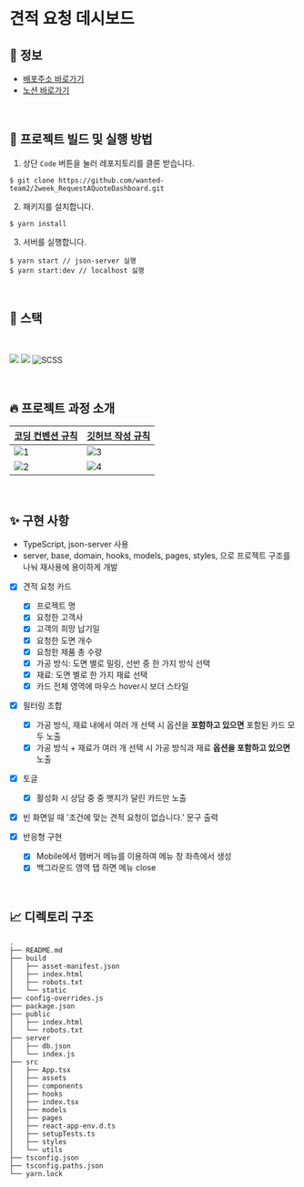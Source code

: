 # 견적 요청 데시보드

## 🚀 정보

- [배포주소 바로가기](https://requestaquotedashboard.herokuapp.com)
- [노션 바로가기](https://sleepy-oxygen-343.notion.site/41970b5fee2d45aebd7b01de061039eb)

<br>


## 👀 프로젝트 빌드 및 실행 방법

1. 상단 `Code` 버튼을 눌러 레포지토리를 클론 받습니다.

```
$ git clone https://github.com/wanted-team2/2week_RequestAQuoteDashboard.git
```

2. 패키지를 설치합니다.

```
$ yarn install
```

3. 서버를 실행합니다.

```
$ yarn start // json-server 실행
$ yarn start:dev // localhost 싫행
```
<br>

## 📝 스택

<br/>

<img src="https://img.shields.io/badge/javascript-F7DF1E?style=for-the-badge&logo=javascript&logoColor=black"> <img src="https://img.shields.io/badge/TypeScript-007ACC?style=for-the-badge&logo=typescript&logoColor=white"> <img alt="SCSS" src="https://img.shields.io/badge/styled--components-DB7093?style=for-the-badge&logo=styled-components&logoColor=white"/></a>

<br/>

## 🔥 프로젝트 과정 소개
| [코딩 컨벤션 규칙](https://sleepy-oxygen-343.notion.site/9c06caa291f44d129f3b707fd4627aa0) | [깃허브 작성 규칙](https://sleepy-oxygen-343.notion.site/9c06caa291f44d129f3b707fd4627aa0) |
|--|--|
|![1](https://user-images.githubusercontent.com/78653426/152985098-26a0af22-9186-4d1b-b302-ef5246f85b29.png)|![3](https://user-images.githubusercontent.com/78653426/152985107-45acb775-a967-4e8d-a0d9-271171369fed.png)|
|![2](https://user-images.githubusercontent.com/78653426/152985104-7c2ac57a-1491-4d2f-90cf-3d1ae24c6799.png)|![4](https://user-images.githubusercontent.com/78653426/152985109-90d48190-b379-481d-aa1f-66ed1f86e581.png)|


<br>

## ✨ 구현 사항

- TypeScript, json-server 사용
- server, base, domain, hooks, models, pages, styles, 으로 프로젝트 구조를 나눠 재사용에 용이하게 개발

-   [x] 견적 요청 카드
    -   [x] 프로젝트 명
    -   [x] 요청한 고객사
    -   [x] 고객의 희망 납기일
    -   [x] 요청한 도면 개수
    -   [x] 요청한 제품 총 수량
    -   [x] 가공 방식: 도면 별로 밀링, 선반 중 한 가지 방식 선택
    -   [x] 재료: 도면 별로 한 가지 재료 선택
    -   [x] 카드 전체 영역에 마우스 hover시 보더 스타일
-   [x] 필터링 조합
    -   [x] 가공 방식, 재료 내에서 여러 개 선택 시 옵션을 **포함하고 있으면**  포함된 카드 모두 노출
    -   [x] 가공 방식 + 재료가 여러 개 선택 시 가공 방식과 재료 **옵션을 포함하고 있으면** 노출
-   [x] 토글
    -   [x] 활성화 시 상담 중 중 뱃지가 달린 카드만 노출
-   [x] 빈 화면일 때 '조건에 맞는 견적 요청이 없습니다.' 문구 출력

-   [x] 반응형 구현
    -   [x] Mobile에서 햄버거 메뉴를 이용하여 메뉴 창 좌측에서 생성
    -   [x] 백그라운드 영역 탭 하면 메뉴 close

<br>

## 📈 디렉토리 구조
```
.
├── README.md
├── build
│   ├── asset-manifest.json
│   ├── index.html
│   ├── robots.txt
│   └── static
├── config-overrides.js
├── package.json
├── public
│   ├── index.html
│   └── robots.txt
├── server
│   ├── db.json
│   └── index.js
├── src
│   ├── App.tsx
│   ├── assets
│   ├── components
│   ├── hooks
│   ├── index.tsx
│   ├── models
│   ├── pages
│   ├── react-app-env.d.ts
│   ├── setupTests.ts
│   ├── styles
│   └── utils
├── tsconfig.json
├── tsconfig.paths.json
└── yarn.lock
```
